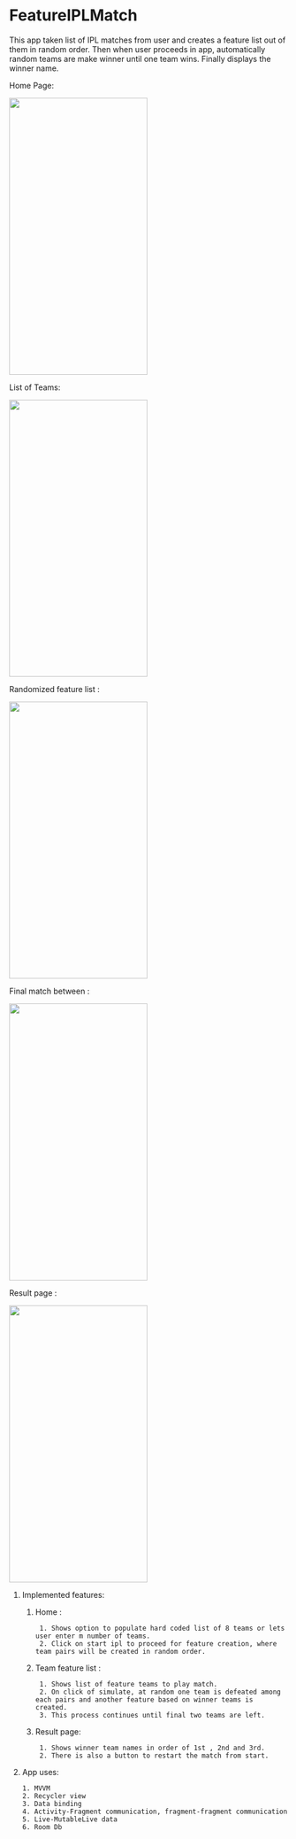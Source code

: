 # FeatureIPLMatch
This app taken list of IPL matches from user and creates a feature list out of them in random order. Then when user proceeds in app, automatically random teams are make winner until one team wins. Finally displays the winner name.


Home Page: 

<img src="https://user-images.githubusercontent.com/13178473/155842607-67d7ccfc-ee13-482a-b9fd-ecec14c90154.jpg" width="250" height="500">

List of Teams: 

<img src="https://user-images.githubusercontent.com/13178473/155842609-99b65b8c-4264-43e1-b59b-dadbeddd836f.jpg" width="250" height="500"> 

Randomized feature list : 

<img src="https://user-images.githubusercontent.com/13178473/155842605-799e4cd5-aa18-4323-88ec-308cd2849a40.jpg" width="250" height="500">

Final match between : 

<img src="https://user-images.githubusercontent.com/13178473/155842600-f7fe7db7-4376-4aae-984c-baefa6b908dd.jpg" width="250" height="500">     

Result page : 

<img src="https://user-images.githubusercontent.com/13178473/155842608-a17dd96d-4676-4782-a37e-3345e701e1b6.jpg" width="250" height="500">

1. Implemented features:
	1. Home : 


			1. Shows option to populate hard coded list of 8 teams or lets user enter m number of teams.
			2. Click on start ipl to proceed for feature creation, where team pairs will be created in random order.
	2. Team feature list :


			1. Shows list of feature teams to play match.
			2. On click of simulate, at random one team is defeated among each pairs and another feature based on winner teams is created.
			3. This process continues until final two teams are left.
	3. Result page:


			1. Shows winner team names in order of 1st , 2nd and 3rd.
			2. There is also a button to restart the match from start.

2.  App uses:
		
		1. MVVM
		2. Recycler view
		3. Data binding
		4. Activity-Fragment communication, fragment-fragment communication
		5. Live-MutableLive data
		6. Room Db
